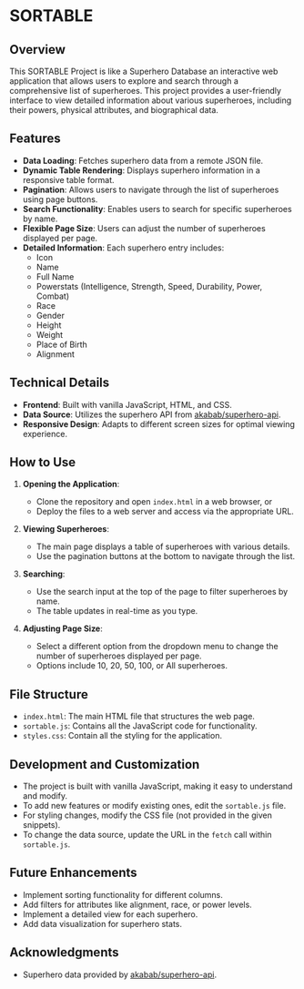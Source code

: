 # SORTABLE

## Overview
This SORTABLE Project is like a Superhero Database an interactive web application that allows users to explore and search through a comprehensive list of superheroes. This project provides a user-friendly interface to view detailed information about various superheroes, including their powers, physical attributes, and biographical data.

## Features
- **Data Loading**: Fetches superhero data from a remote JSON file.
- **Dynamic Table Rendering**: Displays superhero information in a responsive table format.
- **Pagination**: Allows users to navigate through the list of superheroes using page buttons.
- **Search Functionality**: Enables users to search for specific superheroes by name.
- **Flexible Page Size**: Users can adjust the number of superheroes displayed per page.
- **Detailed Information**: Each superhero entry includes:
  - Icon
  - Name
  - Full Name
  - Powerstats (Intelligence, Strength, Speed, Durability, Power, Combat)
  - Race
  - Gender
  - Height
  - Weight
  - Place of Birth
  - Alignment

## Technical Details
- **Frontend**: Built with vanilla JavaScript, HTML, and CSS.
- **Data Source**: Utilizes the superhero API from [akabab/superhero-api](https://github.com/akabab/superhero-api).
- **Responsive Design**: Adapts to different screen sizes for optimal viewing experience.

## How to Use
1. **Opening the Application**: 
   - Clone the repository and open `index.html` in a web browser, or
   - Deploy the files to a web server and access via the appropriate URL.

2. **Viewing Superheroes**:
   - The main page displays a table of superheroes with various details.
   - Use the pagination buttons at the bottom to navigate through the list.

3. **Searching**:
   - Use the search input at the top of the page to filter superheroes by name.
   - The table updates in real-time as you type.

4. **Adjusting Page Size**:
   - Select a different option from the dropdown menu to change the number of superheroes displayed per page.
   - Options include 10, 20, 50, 100, or All superheroes.

## File Structure
- `index.html`: The main HTML file that structures the web page.
- `sortable.js`: Contains all the JavaScript code for functionality.
- `styles.css`: Contain all the styling for the application.

## Development and Customization
- The project is built with vanilla JavaScript, making it easy to understand and modify.
- To add new features or modify existing ones, edit the `sortable.js` file.
- For styling changes, modify the CSS file (not provided in the given snippets).
- To change the data source, update the URL in the `fetch` call within `sortable.js`.

## Future Enhancements
- Implement sorting functionality for different columns.
- Add filters for attributes like alignment, race, or power levels.
- Implement a detailed view for each superhero.
- Add data visualization for superhero stats.


## Acknowledgments
- Superhero data provided by [akabab/superhero-api](https://github.com/akabab/superhero-api).